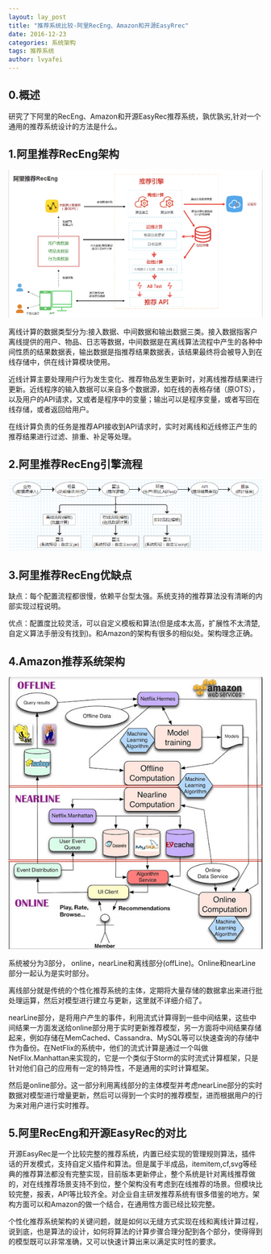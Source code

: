 ```yaml
---
layout: lay_post
title: "推荐系统比较-阿里RecEng、Amazon和开源EasyRrec"
date: 2016-12-23
categories: 系统架构
tags: 推荐系统
author: lvyafei
---
```


## 0.概述

研究了下阿里的RecEng、Amazon和开源EasyRec推荐系统，孰优孰劣,针对一个通用的推荐系统设计的方法是什么。
<!-- more -->

## 1.阿里推荐RecEng架构

![例子](/images/推荐/receng.png)

离线计算的数据类型分为:接入数据、中间数据和输出数据三类。接入数据指客户离线提供的用户、物品、日志等数据，中间数据是在离线算法流程中产生的各种中间性质的结果数据表，输出数据是指推荐结果数据表，该结果最终将会被导入到在线存储中，供在线计算模块使用。

近线计算主要处理用户行为发生变化、推荐物品发生更新时，对离线推荐结果进行更新。近线程序的输入数据可以来自多个数据源，如在线的表格存储（原OTS），以及用户的API请求，又或者是程序中的变量；输出可以是程序变量，或者写回在线存储，或者返回给用户。

在线计算负责的任务是推荐API接收到API请求时，实时对离线和近线修正产生的推荐结果进行过滤、排重、补足等处理。

## 2.阿里推荐RecEng引擎流程

![例子](/images/推荐/引擎流程.png)

## 3.阿里推荐RecEng优缺点

缺点：每个配置流程都很慢，依赖平台型太强。系统支持的推荐算法没有清晰的内部实现过程说明。

优点：配置度比较灵活，可以自定义模板和算法(但是成本太高，扩展性不太清楚,自定义算法手册没有找到)。和Amazon的架构有很多的相似处。架构理念正确。

## 4.Amazon推荐系统架构

![例子](/images/推荐/amazon.png)

系统被分为3部分， online，nearLine和离线部分(offLine)。Online和nearLine部分一起认为是实时部分。

离线部分就是传统的个性化推荐系统的主体，定期将大量存储的数据拿出来进行批处理运算，然后对模型进行建立与更新，这里就不详细介绍了。

nearLine部分，是将用户产生的事件，利用流式计算得到一些中间结果，这些中间结果一方面发送给online部分用于实时更新推荐模型，另一方面将中间结果存储起来，例如存储在MemCached、Cassandra、MySQL等可以快速查询的存储中作为备份。在NetFlix的系统中，他们的流式计算是通过一个叫做NetFlix.Manhattan来实现的，它是一个类似于Storm的实时流式计算框架，只是针对他们自己的应用有一定的特异性，不是通用的实时计算框架。

然后是online部分。这一部分利用离线部分的主体模型并考虑nearLine部分的实时数据对模型进行增量更新，然后可以得到一个实时的推荐模型，进而根据用户的行为来对用户进行实时推荐。

## 5.阿里RecEng和开源EasyRec的对比

开源EasyRec是一个比较完整的推荐系统，内置已经实现的管理规则算法，插件话的开发模式，支持自定义插件和算法。但是属于半成品，itemitem,cf,svg等经典的推荐算法都没有完整实现，目前版本更新停止，整个系统是针对离线推荐做的，对在线推荐场景支持不到位，整个架构没有考虑到在线推荐的场景。但模块比较完整，报表，API等比较齐全。对企业自主研发推荐系统有很多借鉴的地方。架构方面可以和Amazon的做一个结合，在通用性方面已经比较完整。

个性化推荐系统架构的关键问题，就是如何以无缝方式实现在线和离线计算过程，说到底，也是算法的设计，如何将算法的计算步骤合理分配到各个部分，使得得到的模型既可以非常准确，又可以快速计算出来以满足实时性的要求。